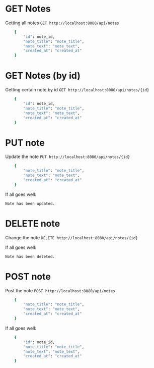 # GET Notes

Getting all notes
``GET http://localhost:8080/api/notes``

```sh
    {
        "id": note_id,
        "note_title": "note_title",
        "note_text": "note_text",
        "created_at": "created_at"
    }
```

# GET Notes (by id)

Getting certain note by id
``GET http://localhost:8080/api/notes/{id}``

```sh
    {
        "id": note_id,
        "note_title": "note_title",
        "note_text": "note_text",
        "created_at": "created_at"
    }
```

# PUT note

Update the note
``PUT http://localhost:8080/api/notes/{id}``

```sh
    {
        "note_title": "note_title",
        "note_text": "note_text",
        "created_at": "created_at"
    }
```

If all goes well:

```Note has been updated.```

# DELETE note

Change the note
``DELETE http://localhost:8080/api/notes/{id}``

If all goes well:

```Note has been deleted.```

# POST note

Post the note
``POST http://localhost:8080/api/notes``

```sh
    {
        "note_title": "note_title",
        "note_text": "note_text",
        "created_at": "created_at"
    }
```

If all goes well:

```sh
    {
        "id": note_id,
        "note_title": "note_title",
        "note_text": "note_text",
        "created_at": "created_at"
    }
```
